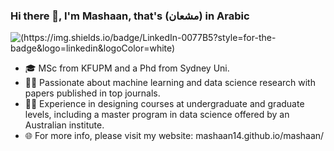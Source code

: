 ### Hi there 👋, I'm Mashaan, that's (مشعان) in Arabic
![(https://img.shields.io/badge/LinkedIn-0077B5?style=for-the-badge&logo=linkedin&logoColor=white)]({BadgeURLHere})

- 🎓 MSc from KFUPM and a Phd from Sydney Uni.
- 👨‍💻 Passionate about machine learning and data science research with papers published in top journals.
- 👨‍🏫 Experience in designing courses at undergraduate and graduate levels, including a master program in data science offered by an Australian institute.
- 🌐 For more info, please visit my website: mashaan14.github.io/mashaan/
